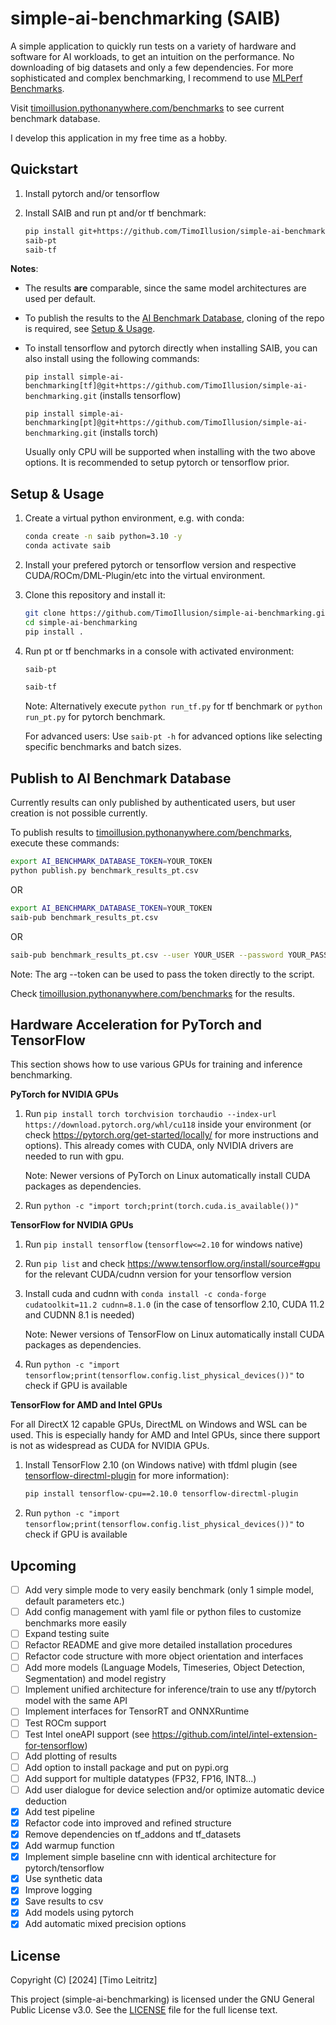 # simple-ai-benchmarking (SAIB)

A simple application to quickly run tests on a variety of hardware and software for AI workloads, to get an intuition on the performance. No downloading of big datasets and only a few dependencies. For more sophisticated and complex benchmarking, I recommend to use [MLPerf Benchmarks](https://mlcommons.org/benchmarks/). 

Visit [timoillusion.pythonanywhere.com/benchmarks](https://timoillusion.pythonanywhere.com/benchmarks) to see current benchmark database.

I develop this application in my free time as a hobby.

## Quickstart

1. Install pytorch and/or tensorflow

2. Install SAIB and run pt and/or tf benchmark:

   ```bash
   pip install git+https://github.com/TimoIllusion/simple-ai-benchmarking.git
   saib-pt
   saib-tf
   ```  

**Notes**:
- The results **are** comparable, since the same model architectures are used per default.
- To publish the results to the [AI Benchmark Database](https://timoillusion.pythonanywhere.com/benchmarks), cloning of the repo is required, see [Setup & Usage](https://github.com/TimoIllusion/simple-ai-benchmarking/tree/main#setup--usage).
- To install tensorflow and pytorch directly when installing SAIB, you can also install using the following commands:
  
  `pip install simple-ai-benchmarking[tf]@git+https://github.com/TimoIllusion/simple-ai-benchmarking.git` (installs tensorflow)
   
  `pip install simple-ai-benchmarking[pt]@git+https://github.com/TimoIllusion/simple-ai-benchmarking.git` (installs torch)
  
  Usually only CPU will be supported when installing with the two above options. It is recommended to setup pytorch or tensorflow prior.  

## Setup & Usage

1. Create a virtual python environment, e.g. with conda:  

   ```bash
   conda create -n saib python=3.10 -y
   conda activate saib
   ```

2. Install your prefered pytorch or tensorflow version and respective CUDA/ROCm/DML-Plugin/etc into the virtual environment.

3. Clone this repository and install it:

   ```bash
   git clone https://github.com/TimoIllusion/simple-ai-benchmarking.git
   cd simple-ai-benchmarking
   pip install .
   ```

6. Run pt or tf benchmarks in a console with activated environment:

   ```bash
   saib-pt
   ```
   ```bash
   saib-tf
   ```

   Note: Alternatively execute `python run_tf.py` for tf benchmark or `python run_pt.py` for pytorch benchmark.  

   For advanced users: Use `saib-pt -h` for advanced options like selecting specific benchmarks and batch sizes.
   

## Publish to AI Benchmark Database

Currently results can only published by authenticated users, but user creation is not possible currently. 

To publish results to [timoillusion.pythonanywhere.com/benchmarks](https://timoillusion.pythonanywhere.com/benchmarks), execute these commands:

```bash
export AI_BENCHMARK_DATABASE_TOKEN=YOUR_TOKEN  
python publish.py benchmark_results_pt.csv
```

OR  
    
```bash
export AI_BENCHMARK_DATABASE_TOKEN=YOUR_TOKEN  
saib-pub benchmark_results_pt.csv
```

OR

```bash
saib-pub benchmark_results_pt.csv --user YOUR_USER --password YOUR_PASSWORD
```

Note: The arg --token can be used to pass the token directly to the script.

Check [timoillusion.pythonanywhere.com/benchmarks](https://timoillusion.pythonanywhere.com/benchmarks) for the results.

## Hardware Acceleration for PyTorch and TensorFlow

This section shows how to use various GPUs for training and inference benchmarking.

**PyTorch for NVIDIA GPUs**

1. Run `pip install torch torchvision torchaudio --index-url https://download.pytorch.org/whl/cu118` inside your environment (or check https://pytorch.org/get-started/locally/ for more instructions and options). This already comes with CUDA, only NVIDIA drivers are needed to run with gpu.

   Note: Newer versions of PyTorch on Linux automatically install CUDA packages as dependencies.

3. Run `python -c "import torch;print(torch.cuda.is_available())"`

**TensorFlow for NVIDIA GPUs**

1. Run `pip install tensorflow` (`tensorflow<=2.10` for windows native)

2. Run `pip list` and check https://www.tensorflow.org/install/source#gpu for the relevant CUDA/cudnn version for your tensorflow version

4. Install cuda and cudnn with `conda install -c conda-forge cudatoolkit=11.2 cudnn=8.1.0` (in the case of tensorflow 2.10, CUDA 11.2 and CUDNN 8.1 is needed)

   Note: Newer versions of TensorFlow on Linux automatically install CUDA packages as dependencies.

5. Run `python -c "import tensorflow;print(tensorflow.config.list_physical_devices())"` to check if GPU is available

   
**TensorFlow for AMD and Intel GPUs**

For all DirectX 12 capable GPUs, DirectML on Windows and WSL can be used. This is especially handy for AMD and Intel GPUs, since there support is not as widespread as CUDA for NVIDIA GPUs.

1. Install TensorFlow 2.10 (on Windows native) with tfdml plugin (see [tensorflow-directml-plugin](https://github.com/microsoft/tensorflow-directml-plugin) for more information):

   ```bash
   pip install tensorflow-cpu==2.10.0 tensorflow-directml-plugin
   ```

2. Run `python -c "import tensorflow;print(tensorflow.config.list_physical_devices())"` to check if GPU is available

## Upcoming

- [ ] Add very simple mode to very easily benchmark (only 1 simple model, default parameters etc.)
- [ ] Add config management with yaml file or python files to customize benchmarks more easily
- [ ] Expand testing suite
- [ ] Refactor README and give more detailed installation procedures
- [ ] Refactor code structure with more object orientation and interfaces
- [ ] Add more models (Language Models, Timeseries, Object Detection, Segmentation) and model registry
- [ ] Implement unified architecture for inference/train to use any tf/pytorch model with the same API
- [ ] Implement interfaces for TensorRT and ONNXRuntime
- [ ] Test ROCm support
- [ ] Test Intel oneAPI support (see https://github.com/intel/intel-extension-for-tensorflow)
- [ ] Add plotting of results
- [ ] Add option to install package and put on pypi.org
- [ ] Add support for multiple datatypes (FP32, FP16, INT8...)
- [ ] Add user dialogue for device selection and/or optimize automatic device deduction
- [x] Add test pipeline
- [x] Refactor code into improved and refined structure
- [x] Remove dependencies on tf_addons and tf_datasets
- [x] Add warmup function
- [x] Implement simple baseline cnn with identical architecture for pytorch/tensorflow
- [x] Use synthetic data
- [x] Improve logging 
- [x] Save results to csv
- [x] Add models using pytorch
- [x] Add automatic mixed precision options

## License

Copyright (C) [2024] [Timo Leitritz]

This project (simple-ai-benchmarking) is licensed under the GNU General Public License v3.0. See the [LICENSE](LICENSE) file for the full license text.


